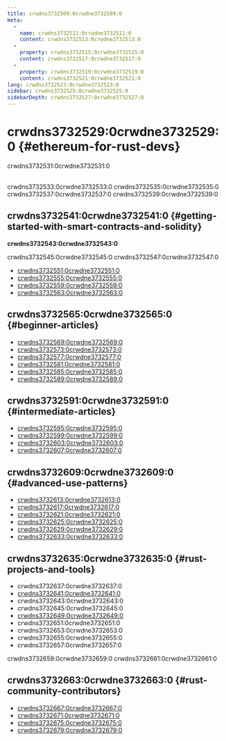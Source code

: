 ```yaml
---
title: crwdns3732509:0crwdne3732509:0
meta:
  - 
    name: crwdns3732511:0crwdne3732511:0
    content: crwdns3732513:0crwdne3732513:0
  - 
    property: crwdns3732515:0crwdne3732515:0
    content: crwdns3732517:0crwdne3732517:0
  - 
    property: crwdns3732519:0crwdne3732519:0
    content: crwdns3732521:0crwdne3732521:0
lang: crwdns3732523:0crwdne3732523:0
sidebar: crwdns3732525:0crwdne3732525:0
sidebarDepth: crwdns3732527:0crwdne3732527:0
---
```


# crwdns3732529:0crwdne3732529:0 {#ethereum-for-rust-devs}

<div class="featured">crwdns3732531:0crwdne3732531:0</div><br>

crwdns3732533:0crwdne3732533:0 crwdns3732535:0crwdne3732535:0 crwdns3732537:0crwdne3732537:0 crwdns3732539:0crwdne3732539:0

## crwdns3732541:0crwdne3732541:0 {#getting-started-with-smart-contracts-and-solidity}

**crwdns3732543:0crwdne3732543:0**

crwdns3732545:0crwdne3732545:0 crwdns3732547:0crwdne3732547:0

- [crwdns3732551:0crwdne3732551:0](crwdns3732549:0crwdne3732549:0)
- [crwdns3732555:0crwdne3732555:0](crwdns3732553:0crwdne3732553:0)
- [crwdns3732559:0crwdne3732559:0](crwdns3732557:0crwdne3732557:0)
- [crwdns3732563:0crwdne3732563:0](crwdns3732561:0crwdne3732561:0)

## crwdns3732565:0crwdne3732565:0 {#beginner-articles}

- [crwdns3732569:0crwdne3732569:0](crwdns3732567:0crwdne3732567:0)
- [crwdns3732573:0crwdne3732573:0](crwdns3732571:0crwdne3732571:0)
- [crwdns3732577:0crwdne3732577:0](crwdns3732575:0crwdne3732575:0)
- [crwdns3732581:0crwdne3732581:0](crwdns3732579:0crwdne3732579:0)
- [crwdns3732585:0crwdne3732585:0](crwdns3732583:0crwdne3732583:0)
- [crwdns3732589:0crwdne3732589:0](crwdns3732587:0crwdne3732587:0)

## crwdns3732591:0crwdne3732591:0 {#intermediate-articles}

- [crwdns3732595:0crwdne3732595:0](crwdns3732593:0crwdne3732593:0)
- [crwdns3732599:0crwdne3732599:0](crwdns3732597:0crwdne3732597:0)
- [crwdns3732603:0crwdne3732603:0](crwdns3732601:0crwdne3732601:0)
- [crwdns3732607:0crwdne3732607:0](crwdns3732605:0crwdne3732605:0)

## crwdns3732609:0crwdne3732609:0 {#advanced-use-patterns}

- [crwdns3732613:0crwdne3732613:0](crwdns3732611:0crwdne3732611:0)
- [crwdns3732617:0crwdne3732617:0](crwdns3732615:0crwdne3732615:0)
- [crwdns3732621:0crwdne3732621:0 ](crwdns3732619:0crwdne3732619:0)
- [crwdns3732625:0crwdne3732625:0](crwdns3732623:0crwdne3732623:0)
- [crwdns3732629:0crwdne3732629:0](crwdns3732627:0crwdne3732627:0)
- [crwdns3732633:0crwdne3732633:0](crwdns3732631:0crwdne3732631:0)

## crwdns3732635:0crwdne3732635:0 {#rust-projects-and-tools}

- crwdns3732637:0crwdne3732637:0
- [crwdns3732641:0crwdne3732641:0](crwdns3732639:0crwdne3732639:0)
- crwdns3732643:0crwdne3732643:0
- crwdns3732645:0crwdne3732645:0
- [crwdns3732649:0crwdne3732649:0](crwdns3732647:0crwdne3732647:0)
- crwdns3732651:0crwdne3732651:0
- crwdns3732653:0crwdne3732653:0
- crwdns3732655:0crwdne3732655:0
- crwdns3732657:0crwdne3732657:0

crwdns3732659:0crwdne3732659:0 crwdns3732661:0crwdne3732661:0

## crwdns3732663:0crwdne3732663:0 {#rust-community-contributors}

- [crwdns3732667:0crwdne3732667:0](crwdns3732665:0crwdne3732665:0)
- [crwdns3732671:0crwdne3732671:0](crwdns3732669:0crwdne3732669:0)
- [crwdns3732675:0crwdne3732675:0](crwdns3732673:0crwdne3732673:0)
- [crwdns3732679:0crwdne3732679:0](crwdns3732677:0crwdne3732677:0)

